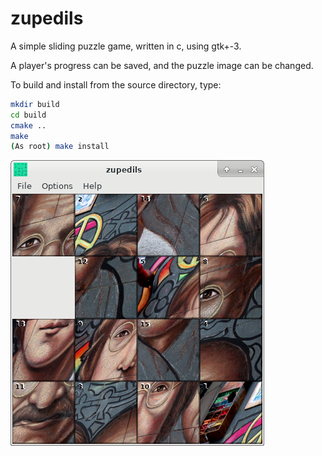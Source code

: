 # zupedils
A simple sliding puzzle game, written in c, using gtk+-3.

A player's progress can be saved, and the puzzle image can be changed.

To build and install from the source directory, type:
```bash
mkdir build
cd build
cmake ..
make
(As root) make install
```

![zupedils](https://raw.githubusercontent.com/bit-sorter/zupedils/master/zupedils.png)
